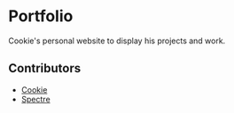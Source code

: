 # Portfolio

Cookie's personal website to display his projects and work.

## Contributors

- [Cookie](https://github.com/mrzcookie)
- [Spectre](https://spectre.lou.gg/)